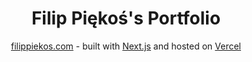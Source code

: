 <h1 align="center">
  Filip Piękoś's Portfolio
</h1>
<p align="center">
  <a href="https://filippiekos.com" target="_blank">filippiekos.com</a> - built with <a href="https://nextjs.org/" target="_blank">Next.js</a> and hosted on <a href="https://vercel.com/" target="_blank">Vercel</a>
</p>
